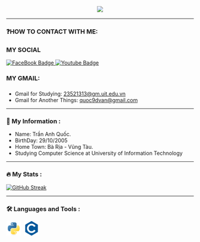 <div id="header" align="center">
  <img src="https://media.giphy.com/media/KyIaRm6jYlAGyJ86zH/giphy-downsized.gif" width="500"/>
</div>

---

### ❓HOW TO CONTACT WITH ME:

<h3>   MY SOCIAL</h3>
<div id="badges" align="left">
  <a href="https://www.facebook.com/profile.php?id=100030206527942">
    <img src="https://img.shields.io/badge/FaceBook-blue?style=for-the-badge&logo=Facebook&logoColor=white" alt="FaceBook Badge"/>
  </a>
  <a href="https://www.youtube.com/channel/UCkL-qp-HShh4lLkcrm-Ur6g">
    <img src="https://img.shields.io/badge/YouTube-red?style=for-the-badge&logo=youtube&logoColor=white" alt="Youtube Badge"/>
  </a>
</div>
<h3>   MY GMAIL:</h3>
    
###
- Gmail for Studying: 23521313@gm.uit.edu.vn
- Gmail for Another Things: quoc9dvan@gmail.com

---
### :rocket: My Information :
  - Name: Trần Anh Quốc.
  - BirthDay: 29/10/2005
  - Home Town: Bà Rịa - Vũng Tàu.
  - Studying Computer Science at University of Information Technology 
---

### :fire: My Stats :
[![GitHub Streak](https://github-readme-streak-stats.herokuapp.com?user=TranAnhQuoc23521313&theme=dark)](https://git.io/streak-stats)

---

### :hammer_and_wrench: Languages and Tools :
<div>
  <img src="https://github.com/devicons/devicon/blob/master/icons/python/python-original.svg" title="Python" alt="Python" width="40" height="40"/>&nbsp;
  <img src="https://github.com/devicons/devicon/blob/master/icons/c/c-plain.svg" title="C" alt="C" width="40" height="40"/>&nbsp;
</div>
